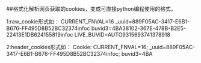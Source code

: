 ##格式化解析网页获取的cookies，变成可直接python编程使用的格式。


1:raw_cookie形式如：
CURRENT_FNVAL=16
_uuid=889F05AC-3417-E6B1-B676-FF495D8B52BC32374infoc
buvid3=4BA38102-367E-478B-B2E5-22413E1DB624155819infoc
LIVE_BUVID=AUTO9315693741378918

2:header_cookies形式如：
Cookie: CURRENT_FNVAL=16; _uuid=889F05AC-3417-E6B1-B676-FF495D8B52BC32374infoc; buvid3=4BA